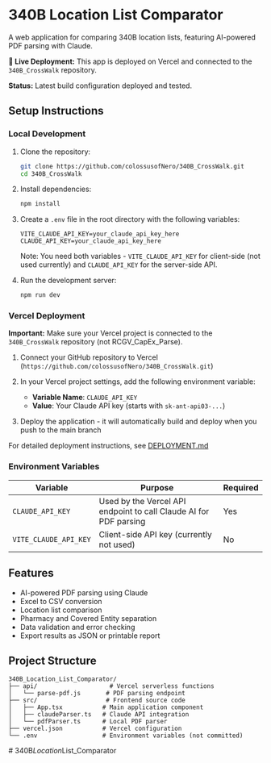 # 340B Location List Comparator

A web application for comparing 340B location lists, featuring AI-powered PDF parsing with Claude.

**🚀 Live Deployment:** This app is deployed on Vercel and connected to the `340B_CrossWalk` repository.

**Status:** Latest build configuration deployed and tested.

## Setup Instructions

### Local Development

1. Clone the repository:
   ```bash
   git clone https://github.com/colossusofNero/340B_CrossWalk.git
   cd 340B_CrossWalk
   ```

2. Install dependencies:
   ```bash
   npm install
   ```

3. Create a `.env` file in the root directory with the following variables:
   ```
   VITE_CLAUDE_API_KEY=your_claude_api_key_here
   CLAUDE_API_KEY=your_claude_api_key_here
   ```

   Note: You need both variables - `VITE_CLAUDE_API_KEY` for client-side (not used currently) and `CLAUDE_API_KEY` for the server-side API.

4. Run the development server:
   ```bash
   npm run dev
   ```

### Vercel Deployment

**Important:** Make sure your Vercel project is connected to the `340B_CrossWalk` repository (not RCGV_CapEx_Parse).

1. Connect your GitHub repository to Vercel (`https://github.com/colossusofNero/340B_CrossWalk.git`)

2. In your Vercel project settings, add the following environment variable:
   - **Variable Name**: `CLAUDE_API_KEY`
   - **Value**: Your Claude API key (starts with `sk-ant-api03-...`)

3. Deploy the application - it will automatically build and deploy when you push to the main branch

For detailed deployment instructions, see [DEPLOYMENT.md](DEPLOYMENT.md)

### Environment Variables

| Variable | Purpose | Required |
|----------|---------|----------|
| `CLAUDE_API_KEY` | Used by the Vercel API endpoint to call Claude AI for PDF parsing | Yes |
| `VITE_CLAUDE_API_KEY` | Client-side API key (currently not used) | No |

## Features

- AI-powered PDF parsing using Claude
- Excel to CSV conversion
- Location list comparison
- Pharmacy and Covered Entity separation
- Data validation and error checking
- Export results as JSON or printable report

## Project Structure

```
340B_Location_List_Comparator/
├── api/                    # Vercel serverless functions
│   └── parse-pdf.js       # PDF parsing endpoint
├── src/                   # Frontend source code
│   ├── App.tsx           # Main application component
│   ├── claudeParser.ts   # Claude API integration
│   └── pdfParser.ts      # Local PDF parser
├── vercel.json           # Vercel configuration
└── .env                  # Environment variables (not committed)
```
#   3 4 0 B _ L o c a t i o n _ L i s t _ C o m p a r a t o r  
 